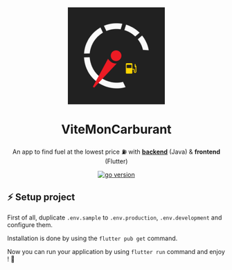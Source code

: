 <h1 align="center">
  <img src="https://github.com/NeithyConcept/fuel-mobile-app/blob/main/assets/images/icons/icon_white.png?raw=true" width="224px"/><br/><br/>
  ViteMonCarburant
</h1>
<p align="center">An app to find fuel at the lowest price ⛽ with <b><a href="https://github.com/NeithyConcept/fuel-rest-api">backend</a></b> (Java) & <b>frontend</b> (Flutter)</p>

<p align="center"><a href="https://flutter.dev/" target="_blank"><img src="https://img.shields.io/badge/Flutter-2.16+-55c0f4?style=for-the-badge&logo=flutter" alt="go version" /></a></p>

## ⚡️ Setup project

First of all, duplicate `.env.sample` to `.env.production`, `.env.development` and configure them.

Installation is done by using the `flutter pub get` command.

Now you can run your application by using `flutter run` command and enjoy ! 🎉

